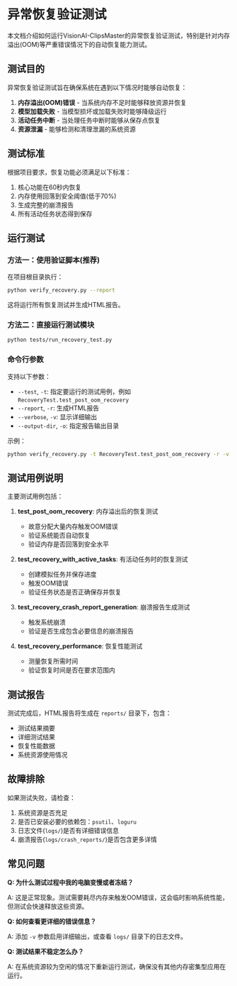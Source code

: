 # 异常恢复验证测试

本文档介绍如何运行VisionAI-ClipsMaster的异常恢复验证测试，特别是针对内存溢出(OOM)等严重错误情况下的自动恢复能力测试。

## 测试目的

异常恢复验证测试旨在确保系统在遇到以下情况时能够自动恢复：

1. **内存溢出(OOM)错误** - 当系统内存不足时能够释放资源并恢复
2. **模型加载失败** - 当模型损坏或加载失败时能够降级运行
3. **活动任务中断** - 当处理任务中断时能够从保存点恢复
4. **资源泄漏** - 能够检测和清理泄漏的系统资源

## 测试标准

根据项目要求，恢复功能必须满足以下标准：

1. 核心功能在60秒内恢复
2. 内存使用回落到安全阈值(低于70%)
3. 生成完整的崩溃报告
4. 所有活动任务状态得到保存

## 运行测试

### 方法一：使用验证脚本(推荐)

在项目根目录执行：

```bash
python verify_recovery.py --report
```

这将运行所有恢复测试并生成HTML报告。

### 方法二：直接运行测试模块

```bash
python tests/run_recovery_test.py
```

### 命令行参数

支持以下参数：

- `--test`, `-t`: 指定要运行的测试用例，例如 `RecoveryTest.test_post_oom_recovery`
- `--report`, `-r`: 生成HTML报告
- `--verbose`, `-v`: 显示详细输出
- `--output-dir`, `-o`: 指定报告输出目录

示例：

```bash
python verify_recovery.py -t RecoveryTest.test_post_oom_recovery -r -v
```

## 测试用例说明

主要测试用例包括：

1. **test_post_oom_recovery**: 内存溢出后的恢复测试
   - 故意分配大量内存触发OOM错误
   - 验证系统能否自动恢复
   - 验证内存是否回落到安全水平

2. **test_recovery_with_active_tasks**: 有活动任务时的恢复测试
   - 创建模拟任务并保存进度
   - 触发OOM错误
   - 验证任务状态是否正确保存并恢复

3. **test_recovery_crash_report_generation**: 崩溃报告生成测试
   - 触发系统崩溃
   - 验证是否生成包含必要信息的崩溃报告

4. **test_recovery_performance**: 恢复性能测试
   - 测量恢复所需时间
   - 验证恢复时间是否在要求范围内

## 测试报告

测试完成后，HTML报告将生成在 `reports/` 目录下，包含：

- 测试结果摘要
- 详细测试结果
- 恢复性能数据
- 系统资源使用情况

## 故障排除

如果测试失败，请检查：

1. 系统资源是否充足
2. 是否已安装必要的依赖包：`psutil`、`loguru`
3. 日志文件(`logs/`)是否有详细错误信息
4. 崩溃报告(`logs/crash_reports/`)是否包含更多详情

## 常见问题

**Q: 为什么测试过程中我的电脑变慢或者冻结？**

A: 这是正常现象。测试需要耗尽内存来触发OOM错误，这会临时影响系统性能，但测试会快速释放这些资源。

**Q: 如何查看更详细的错误信息？**

A: 添加 `-v` 参数启用详细输出，或查看 `logs/` 目录下的日志文件。

**Q: 测试结果不稳定怎么办？**

A: 在系统资源较为空闲的情况下重新运行测试，确保没有其他内存密集型应用在运行。 